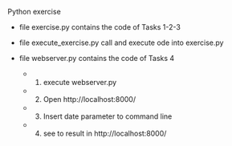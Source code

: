 
Python exercise

- file exercise.py contains the code of Tasks 1-2-3

- file execute_exercise.py call and execute ode into exercise.py

- file webserver.py contains the code of Tasks 4 
    - 1) execute webserver.py
    - 2) Open http://localhost:8000/ 
    - 3) Insert date parameter to command line 
    - 4) see to result in http://localhost:8000/  